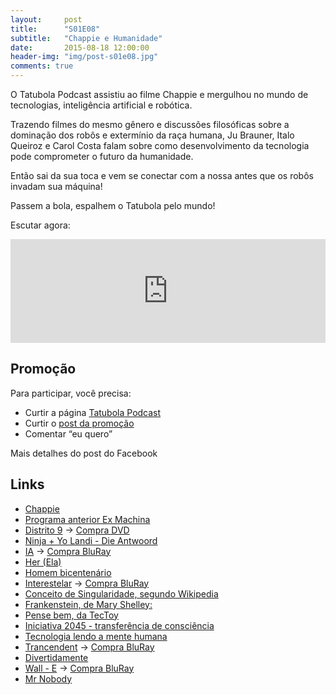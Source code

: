 ```yaml
---
layout:     post
title:      "S01E08"
subtitle:   "Chappie e Humanidade"
date:       2015-08-18 12:00:00
header-img: "img/post-s01e08.jpg"
comments: true
---
```

<p>O Tatubola Podcast assistiu ao filme Chappie e mergulhou no mundo de tecnologias, inteligência artificial e robótica.</p>

<p>Trazendo filmes do mesmo gênero e discussões filosóficas sobre a dominação dos robôs e extermínio da raça humana, Ju Brauner, Italo Queiroz e Carol Costa falam sobre como desenvolvimento da tecnologia pode comprometer o futuro da humanidade.</p>

<p>Então sai da sua toca e vem se conectar com a nossa antes que os robôs invadam sua máquina!</p>

<p>Passem a bola, espalhem o Tatubola pelo mundo!</p>

<p>Escutar agora:</p>

<iframe width="100%" height="166" scrolling="no" frameborder="no" src="https://w.soundcloud.com/player/?url=https%3A//api.soundcloud.com/tracks/219967405&amp;color=ff5500&amp;auto_play=false&amp;hide_related=false&amp;show_comments=true&amp;show_user=true&amp;show_reposts=false"></iframe>

<h2 class="section-heading">Promoção</h2>

<p>Para participar, você precisa:</p>
<ul>
	<li>Curtir a página <a href="https://www.facebook.com/tatubolapodcast"  target="_blank">Tatubola Podcast</a></li>
	<li>Curtir o <a href="http://on.fb.me/1KwgCDz"  target="_blank">post da promoção</a></li>
	<li>Comentar “eu quero”</li>
</ul>
<p>Mais detalhes do post do Facebook</p>
<p></p>

<h2 class="section-heading">Links</h2>
<p>
	<ul>
		<li><a href="https://www.youtube.com/watch?v=5bsmyQHU-tk"  target="_blank">Chappie</a></li>
		<li><a href="http://tatubola.net/2015/05/18/S01E03/"  target="_blank">Programa anterior Ex Machina</a></li>
		<li><a href="https://www.youtube.com/watch?v=hKB9YBIAcVc"  target="_blank">Distrito 9</a> -> <a href="http://goo.gl/xM2Npa"  target="_blank">Compra DVD</a></li>
		<li><a href="https://www.youtube.com/watch?v=uMK0prafzw0"  target="_blank">Ninja + Yo Landi - Die Antwoord</a></li>
		<li><a href="https://www.youtube.com/watch?v=FxiJKGBGQRo"  target="_blank">IA</a> -> <a href="http://goo.gl/Y7YTrw"  target="_blank">Compra BluRay</a></li>
		<li><a href="https://www.youtube.com/watch?v=a7psv01LXEM"  target="_blank">Her (Ela)</a></li>
		<li><a href="https://www.youtube.com/watch?v=R90AbvCdllc"  target="_blank">Homem bicentenário</a></li>
		<li><a href="https://www.youtube.com/watch?v=frD_IiY_A3E"  target="_blank">Interestelar</a> -> <a href="http://goo.gl/7Xc0d2"  target="_blank">Compra BluRay</a></li>
		<li><a href="https://pt.wikipedia.org/wiki/Singularidade_tecnol%C3%B3gica"  target="_blank">Conceito de Singularidade, segundo Wikipedia</a></li>
		<li><a href="http://goo.gl/uj7pPX"  target="_blank">Frankenstein, de Mary Shelley:</a></li>
		<li><a href="https://www.youtube.com/watch?v=JucA8TwJzBE"  target="_blank">Pense bem, da TecToy</a></li>
		<li><a href="http://2045.com/"  target="_blank">Iniciativa 2045 - transferência de consciência</a></li>
		<li><a href="https://www.youtube.com/watch?v=0TVMGekpFfE"  target="_blank">Tecnologia lendo a mente humana</a></li>
		<li><a href="https://www.youtube.com/watch?v=OLGDKY6We5E"  target="_blank">Trancendent</a> -> <a href="http://goo.gl/GGdTGs" target="_blank">Compra BluRay</a></li>
		<li><a href="https://www.youtube.com/watch?v=VBtuhyFddnk"  target="_blank">Divertidamente</a></li>
		<li><a href="https://www.youtube.com/watch?v=jJNSkawRjxQ"  target="_blank">Wall - E</a> -> <a href="http://goo.gl/M7tqvV"  target="_blank">Compra BluRay</a></li>
		<li><a href="https://www.youtube.com/watch?v=Fwoe6yHy0AI"  target="_blank">Mr Nobody</a></li>
		<!--- <li><a href=""  target="_blank"></a></li> --->
	</ul>

</p>

